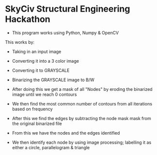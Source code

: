 # SkyCiv Structural Engineering Hackathon

- This program works using Python, Numpy & OpenCV

This works by:

- Taking in an input image
- Converting it into a 3 color image
- Converting it to GRAYSCALE
- Binarizing the GRAYSCALE image to B/W

- After doing this we get a mask of all "Nodes" by eroding the binarized image until we reach 0 contours
- We then find the most common number of contours from all iterations based on frequency

- After this we find the edges by subtracting the node mask mask from the original binarized file

- From this we have the nodes and the edges identified

- We then identify each node by using image processing; labelling it as either a circle, parallelogram & triangle
